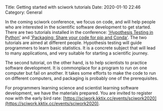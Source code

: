 Title: Getting started with sciwork tutorials
Date: 2020-01-10 22:46
Category: General

In the coming sciwork conference, we focus on code, and will help people who
are interested in the scientific software development to get started.  There
are two tutorials installed in the conference: ['Hypothesis Testing in
Python']({filename}/pages/tutorial/hypothesis-testing.rst) and ['Packaging:
Share your code for pip and Conda']({filename}/pages/tutorial/packaging.rst).
The two tutorials are aimed at different people.  Hypothesis testing will guide
programmers to learn basic statistics.  It is a concrete subject that will lead
to many applications, and very suitable for starting a scientific journey.

The second tutorial, on the other hand, is to help scientists to practice
software development.  It is commonplace for a program to run on one computer
but fail on another.  It takes some efforts to make the code to run on
different computers, and packaging is probably one of the prerequisites.

For programmers learning science and scientist learning software development,
we have the materials prepared.  You are invited to register now with the early
bird rate:
[https://sciwork.kktix.cc/events/sciwork2020](https://sciwork.kktix.cc/events/sciwork2020).
